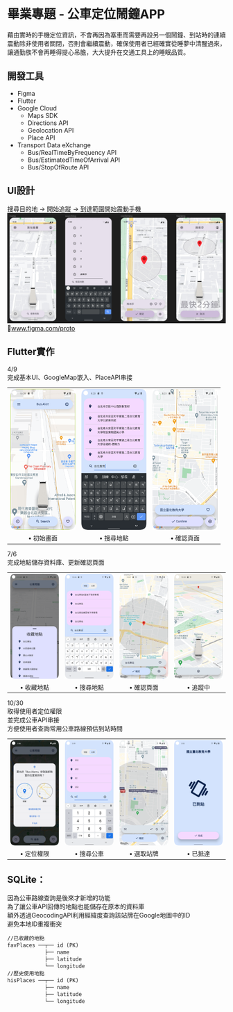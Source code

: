 # 畢業專題 - 公車定位鬧鐘APP  

藉由實時的手機定位資訊，不會再因為塞車而需要再設另一個鬧鐘、到站時的連續震動除非使用者關閉，否則會繼續震動，確保使用者已經確實從睡夢中清醒過來，讓通勤族不會再睡得提心吊膽，大大提升在交通工具上的睡眠品質。  


## 開發工具
- Figma
- Flutter
- Google Cloud
  - Maps SDK
  - Directions API
  - Geolocation API
  - Place API
- Transport Data eXchange
  - Bus/RealTimeByFrequency API
  - Bus/EstimatedTimeOfArrival API
  - Bus/StopOfRoute API



## UI設計  
搜尋目的地 -> 開始追蹤 -> 到達範圍開始震動手機    
<img src="./ScreenShots/UI.png" width = 600px>  
🔗<a href="https://www.figma.com/proto/clo1boyJskf7hxhSgp7uKp/%E5%88%B0%E7%AB%99%E6%8F%90%E9%86%92APP?page-id=0%3A1&node-id=212-80&viewport=-10%2C-632%2C0.71&scaling=scale-down&starting-point-node-id=3%3A4/">www.figma.com/proto</a>  





## Flutter實作
4/9   
完成基本UI、GoogleMap嵌入、PlaceAPI串接
<table>
  <tr>
    <td><img src="./ScreenShots/mainPage.png" width = 150px ></td>
    <td><img src="./ScreenShots/searchingPlace.png" width = 150px></td>
    <td><img src="./ScreenShots/confirming.png" width = 150px></td>
    <!--<td><img src="./ScreenShots/addItem.jpg" width = 150px></td>-->
  </tr>
  <tr>
    <td align="center">• 初始畫面</td>
    <td align="center">• 搜尋地點</td>
    <td align="center">• 確認頁面</td>
    <!--<td align="center">• 新增項目<br>(正負分別代表收入和支出)</td>-->
  </tr>
</table>


7/6   
完成地點儲存資料庫、更新確認頁面
<table>
  <tr>
    <td><img src="./ScreenShots/fav_20230706.png" width = 150px ></td>
    <td><img src="./ScreenShots/searchingPlace_20230706.png" width = 150px></td>
    <td><img src="./ScreenShots/confirming_20230706.png" width = 150px></td>
    <td><img src="./ScreenShots/tracking_20230706.png" width = 150px></td>
  </tr>
  <tr>
    <td align="center">• 收藏地點</td>
    <td align="center">• 搜尋地點</td>
    <td align="center">• 確認頁面</td>
    <td align="center">• 追蹤中</td>
  </tr>
</table>


10/30   
取得使用者定位權限  
並完成公車API串接  
方便使用者查詢常用公車路線預估到站時間
<table>
  <tr>
    <td><img src="./ScreenShots/locationPermission.png" width = 150px ></td>
    <td><img src="./ScreenShots/busSearching.png" width = 150px></td>
    <td><img src="./ScreenShots/busComfirming.png" width = 150px></td>
    <td><img src="./ScreenShots/arrived.png" width = 150px></td>
  </tr>
  <tr>
    <td align="center">• 定位權限</td>
    <td align="center">• 搜尋公車</td>
    <td align="center">• 選取站牌</td>
    <td align="center">• 已抵達</td>
  </tr>
</table>



## SQLite：

因為公車路線查詢是後來才新增的功能  
為了讓公車API回傳的地點也能儲存在原本的資料庫  
額外透過GeocodingAPI利用經緯度查詢該站牌在Google地圖中的ID  
避免本地ID重複衝突
```
//已收藏的地點
favPlaces ──┬── id (PK)
            ├── name
            ├── latitude
            └── longitude
//歷史使用地點    
hisPlaces ──┬── id (PK)
            ├── name
            ├── latitude
            └── longitude
```
